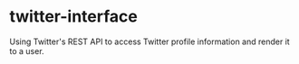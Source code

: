 # twitter-interface
Using Twitter's REST API to access Twitter profile information and render it to a user.
